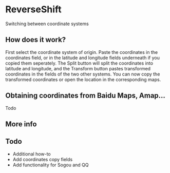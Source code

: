 # ReverseShift
Switching between coordinate systems

## How does it work?

First select the coordinate system of origin. Paste the coordinates in the coordinates field, or in the latitude and longitude fields underneath if you copied them seperately. The Split button will split the coordinates into latitude and longitude, and the Transform button pastes transformed coordinates in the fields of the two other systems. You can now copy the transformed coordinates or open the location in the corresponding maps.


## Obtaining coordinates from Baidu Maps, Amap...
Todo


## More info


## Todo
- Additional how-to
- Add coordinates copy fields
- Add functionality for Sogou and QQ
